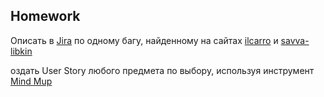 ## Homework

Описать в [Jira](https://ait-learn.atlassian.net/jira/software/projects/QA25/boards/13) по одному багу, найденному на сайтах [ilcarro](https://ilcarro.web.app/search) и [savva-libkin](https://savva-libkin.com/)

оздать User Story любого предмета по выбору, используя инструмент [Mind Mup](https://drive.google.com/file/d/1XmMOU4PnYOUx2lSgCUaYKRkc7NpCh3UA/view?usp=sharing)